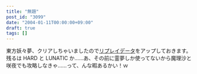 ```yaml
---
title: "無題"
post_id: "3099"
date: "2004-01-11T00:00:00+09:00"
draft: true
tags: []
---
```



東方妖々夢、クリアしちゃいましたので[リプレイデータ](/th_replay)をアップしておきます。 残るは HARD と LUNATIC か……あ、その前に霊夢しか使ってないから魔理沙と咲夜でも攻略しなきゃ……って、んな暇あるかい！ｗ
